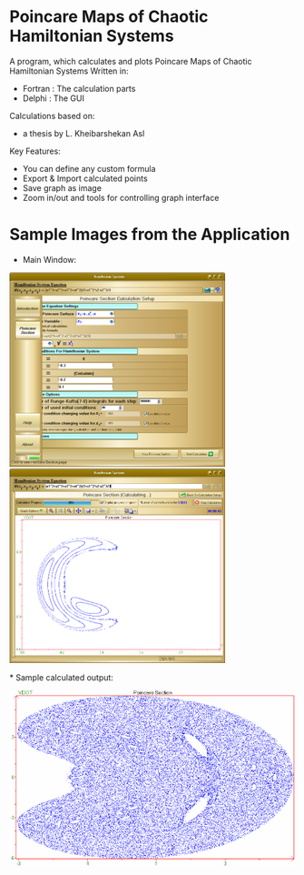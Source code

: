 # Poincare Maps of Chaotic Hamiltonian Systems
A program, which calculates and plots Poincare Maps of Chaotic Hamiltonian Systems
Written in:
* Fortran : The calculation parts
* Delphi  : The GUI

Calculations based on:
* a thesis by L. Kheibarshekan Asl

Key Features:
* You can define any custom formula
* Export & Import calculated points
* Save graph as image
* Zoom in/out and tools for controlling graph interface

# Sample Images from the Application
* Main Window:
<p>
<img src="readme-files/window-1.png" width="380"> <img src="readme-files/window-2.png" width="380">
<p>
* Sample calculated output:
<p>
<img src="readme-files/sample.png" width="800">
